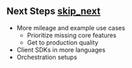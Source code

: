 ## Next Steps [skip_next](mdi:mid)

- More mileage and example use cases
    - Prioritize missing core features
    - Get to production quality
- Client SDKs in more languages
- Orchestration setups
